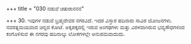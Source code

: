 +++
title = "030 ನಡುವೆ ಚತುರಾನನನ"

+++
30. ಇವುಗಳ ನಡುವೆ ಬ್ರಹ್ಮದೇವರ ನಗರವಿದೆ. ಇದರ ವಿಸ್ತಾರ ಹದಿನಾರು ಸಾವಿರ ಯೋಜನಗಳು. ನವರತ್ನಮಯವಾದ ಚಿನ್ನದ ಕೋಟೆ. ಅಕ್ಕಪಕ್ಕದಲ್ಲಿ ಇರುವ ಅಂಗಢಗಳು ಮತ್ತು ವಿರಳವಾಗಿರುವ ಭವ್ಯಸೌಧಗಳಿಂದ ಕಂಗೊಳಿಸುವ ಈ ನಗರವು ಹದಿನಾಲ್ಕು ಲೋಕಗಳಲ್ಲೇ ಅನುಪಮವಾದುದು.